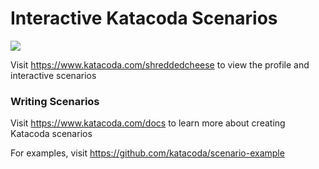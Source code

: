 # Interactive Katacoda Scenarios

[![](http://shields.katacoda.com/katacoda/shreddedcheese/count.svg)](https://www.katacoda.com/shreddedcheese "Get your profile on Katacoda.com")

Visit https://www.katacoda.com/shreddedcheese to view the profile and interactive scenarios

### Writing Scenarios
Visit https://www.katacoda.com/docs to learn more about creating Katacoda scenarios

For examples, visit https://github.com/katacoda/scenario-example
